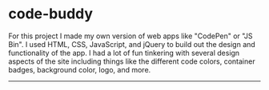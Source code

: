 # code-buddy
For this project I made my own version of web apps like "CodePen" or "JS Bin". I used HTML, CSS, JavaScript, and jQuery to build out the design and functionality of the app. I had a lot of fun tinkering with several design aspects of the site including things like the different code colors, container badges, background color, logo, and more.

---


